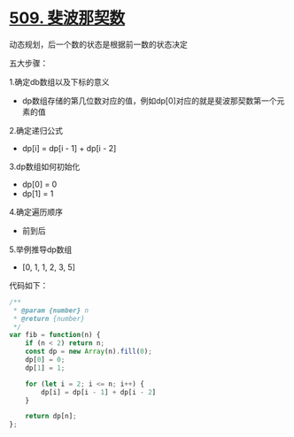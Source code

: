 # [509. 斐波那契数](https://leetcode.cn/problems/fibonacci-number/)



动态规划，后一个数的状态是根据前一数的状态决定



五大步骤：

1.确定db数组以及下标的意义

- dp数组存储的第几位数对应的值，例如dp[0]对应的就是斐波那契数第一个元素的值

2.确定递归公式

- dp[i] = dp[i - 1] + dp[i - 2]

3.dp数组如何初始化

- dp[0] = 0
- dp[1] = 1

4.确定遍历顺序

- 前到后

5.举例推导dp数组

- [0, 1, 1, 2, 3, 5]



代码如下：

```js
/**
 * @param {number} n
 * @return {number}
 */
var fib = function(n) {
    if (n < 2) return n;
    const dp = new Array(n).fill(0);
    dp[0] = 0;
    dp[1] = 1;

    for (let i = 2; i <= n; i++) {
        dp[i] = dp[i - 1] + dp[i - 2]
    }

    return dp[n];
};
```

